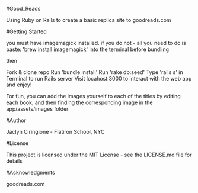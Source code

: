 #Good_Reads 

Using Ruby on Rails to create a basic replica site to goodreads.com


#Getting Started

you must have imagemagick installed. if you do not - all you need to do is paste:
'brew install imagemagick' into the terminal before bundling

then

Fork & clone repo
Run 'bundle install'
Run 'rake db:seed' 
Type 'rails s' in Terminal to run Rails server
Visit locahost:3000 to interact with the web app and enjoy!

For fun, you can add the images yourself to each of the titles by editing each book, and then finding the corresponding image in the app/assets/images folder


#Author

Jaclyn Ciringione - Flatiron School, NYC

#License

This project is licensed under the MIT License - see the LICENSE.md file for details

#Acknowledgments

goodreads.com